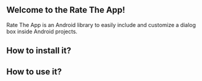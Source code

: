 Welcome to the Rate The App!
----------------------------

Rate The App is an Android library to easily include and customize a dialog box inside Android projects.

How to install it?
------------------

How to use it?
--------------
